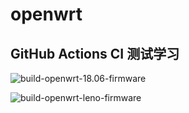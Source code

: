 # openwrt

## GitHub Actions CI 测试学习

![build-openwrt-18.06-firmware](https://github.com/tux116/openwrt-package-ci/workflows/build-openwrt-18.06-firmware/badge.svg)

![build-openwrt-leno-firmware](https://github.com/tux116/openwrt-package-ci/workflows/build-openwrt-leno-firmware/badge.svg)

